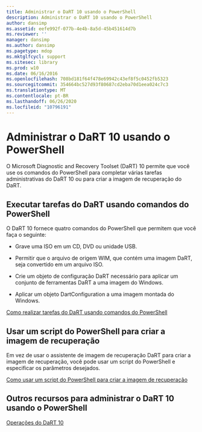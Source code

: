 ```yaml
---
title: Administrar o DaRT 10 usando o PowerShell
description: Administrar o DaRT 10 usando o PowerShell
author: dansimp
ms.assetid: eefe992f-077b-4e4b-8a5d-45b451614d7b
ms.reviewer: ''
manager: dansimp
ms.author: dansimp
ms.pagetype: mdop
ms.mktglfcycl: support
ms.sitesec: library
ms.prod: w10
ms.date: 06/16/2016
ms.openlocfilehash: 708bd181f64f478e69942c43ef8f5c0452fb5323
ms.sourcegitcommit: 354664bc527d93f80687cd2eba70d1eea024c7c3
ms.translationtype: MT
ms.contentlocale: pt-BR
ms.lasthandoff: 06/26/2020
ms.locfileid: "10796191"
---
```

# Administrar o DaRT 10 usando o PowerShell


O Microsoft Diagnostic and Recovery Toolset (DaRT) 10 permite que você use os comandos do PowerShell para completar várias tarefas administrativas do DaRT 10 ou para criar a imagem de recuperação do DaRT.

## Executar tarefas do DaRT usando comandos do PowerShell


O DaRT 10 fornece quatro comandos do PowerShell que permitem que você faça o seguinte:

-   Grave uma ISO em um CD, DVD ou unidade USB.

-   Permitir que o arquivo de origem WIM, que contém uma imagem DaRT, seja convertido em um arquivo ISO.

-   Crie um objeto de configuração DaRT necessário para aplicar um conjunto de ferramentas DaRT a uma imagem do Windows.

-   Aplicar um objeto DartConfiguration a uma imagem montada do Windows.

[Como realizar tarefas do DaRT usando comandos do PowerShell](how-to-perform-dart-tasks-by-using-powershell-commands-dart-10.md)

## Usar um script do PowerShell para criar a imagem de recuperação


Em vez de usar o assistente de imagem de recuperação DaRT para criar a imagem de recuperação, você pode usar um script do PowerShell e especificar os parâmetros desejados.

[Como usar um script do PowerShell para criar a imagem de recuperação](how-to-use-a-powershell-script-to-create-the-recovery-image-dart-10.md)

## Outros recursos para administrar o DaRT 10 usando o PowerShell


[Operações do DaRT 10](operations-for-dart-10.md)

 

 





